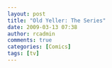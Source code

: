 ```yaml
---
layout: post
title: "Old Yeller: The Series"
date: 2009-03-13 07:38
author: rcadmin
comments: true
categories: [Comics]
tags: [tv]
---
```

<a href="http://bitsmack.com/wp/2009/03/13/old-yeller-the-series/"><img class="alignnone size-full wp-image-1591" title="and that's just the pilot!" src="http://bitsmack.com/wp/wp-content/uploads/2009/03/20090313.jpg" alt="" /></a>
